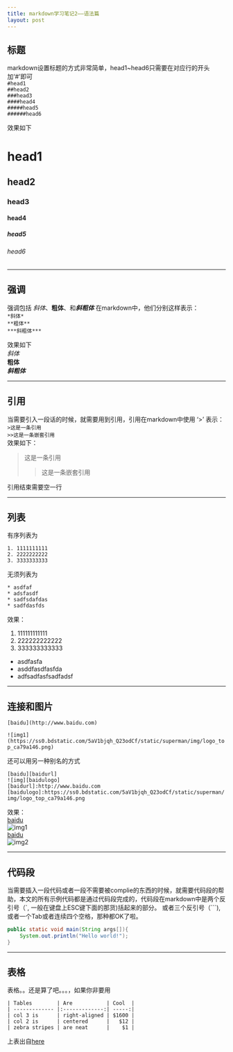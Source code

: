 ```yaml
---
title: markdown学习笔记2——语法篇
layout: post
---
```




## 标题


markdown设置标题的方式非常简单，head1~head6只需要在对应行的开头加‘#’即可  
`#head1`  
`##head2`  
`###head3`  
`####head4`  
`#####head5`  
`######head6`  

效果如下  


# head1

## head2

### head3

#### head4

##### head5

###### head6

-------------------------------------

## 强调
强调包括 *斜体*、**粗体**、和***斜粗体*** 在markdown中，他们分别这样表示：  
`*斜体*`  
`**粗体**`  
`***斜粗体***`  
  
效果如下  
*斜体*  
**粗体**  
***斜粗体***  

-------------------------------------


## 引用
当需要引入一段话的时候，就需要用到引用，引用在markdown中使用 ‘>’ 表示：  
`>这是一条引用`  
`>>这是一条嵌套引用 `    
效果如下：  


> 这是一条引用  
>> 这是一条嵌套引用

引用结束需要空一行

-------------------------------------

## 列表

有序列表为  

`1. 1111111111`  
 `2. 2222222222`  
 `3. 3333333333`  

无须列表为  

`* asdfaf`  
`* adsfasdf`  
`* sadfsdafdas`  
`* sadfdasfds`  

效果：  

1. 111111111111  
2. 222222222222  
3. 333333333333 


* asdfasfa  
* asddfasdfasfda
* adfsadfasfsadfadsf

-------------------------------------


## 连接和图片

`[baidu](http://www.baidu.com)`  

`![img1](https://ss0.bdstatic.com/5aV1bjqh_Q23odCf/static/superman/img/logo_top_ca79a146.png)`    

还可以用另一种别名的方式  

`[baidu][baidurl]`  
`![img][baidulogo]`  
`[baidurl]:http://www.baidu.com`  
`[baidulogo]:https://ss0.bdstatic.com/5aV1bjqh_Q23odCf/static/superman/img/logo_top_ca79a146.png`  

效果：  
[baidu](http://www.baidu.com)  
![img1](https://ss0.bdstatic.com/5aV1bjqh_Q23odCf/static/superman/img/logo_top_ca79a146.png)  
[baidu][baidurl]  
![img2][baidulogo]

[baidurl]:http://www.baidu.com
[baidulogo]:https://ss0.bdstatic.com/5aV1bjqh_Q23odCf/static/superman/img/logo_top_ca79a146.png

-------------------------------------


## 代码段
当需要插入一段代码或者一段不需要被complie的东西的时候，就需要代码段的帮助，本文的所有示例代码都是通过代码段完成的，代码段在markdown中是两个反引号（\`, 一般在键盘上ESC键下面的那货)括起来的部分。  或者三个反引号（\`\`\`),或者一个Tab或者连续四个空格，那种都OK了啦。

``` java
public static void main(String args[]){
    System.out.println("Hello world!");
}
```

-------------------------------------

## 表格
表格。。还是算了吧。。。，如果你非要用

```
| Tables        | Are           | Cool  |
| ------------- |:-------------:| -----:|
| col 3 is      | right-aligned | $1600 |
| col 2 is      | centered      |   $12 |
| zebra stripes | are neat      |    $1 |
```
上表出自[here](http://www.jianshu.com/p/1e402922ee32/)
